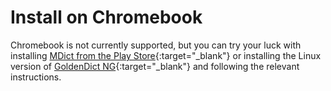 # Install on Chromebook

Chromebook is not currently supported, but you can try your luck with installing [MDict from the Play Store](https://play.google.com/store/apps/details?id=cn.mdict&hl=en){:target="_blank"} or installing the Linux version of [GoldenDict NG](https://github.com/xiaoyifang/goldendict-ng/releases/latest){:target="_blank"} and following the relevant instructions.
